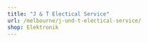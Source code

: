 ```yaml
---
title: "J & T Electical Service"
url: /melbourne/j-und-t-electical-service/
shop: Elektronik
---
```

